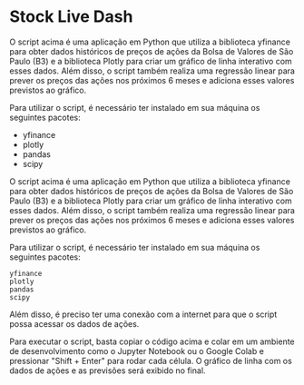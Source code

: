 # Stock Live Dash

O script acima é uma aplicação em Python que utiliza a biblioteca yfinance para obter dados históricos de preços de ações da Bolsa de Valores de São Paulo (B3) e a biblioteca Plotly para criar um gráfico de linha interativo com esses dados. Além disso, o script também realiza uma regressão linear para prever os preços das ações nos próximos 6 meses e adiciona esses valores previstos ao gráfico.

Para utilizar o script, é necessário ter instalado em sua máquina os seguintes pacotes:

- yfinance
- plotly
- pandas
- scipy

O script acima é uma aplicação em Python que utiliza a biblioteca yfinance para obter dados históricos de preços de ações da Bolsa de Valores de São Paulo (B3) e a biblioteca Plotly para criar um gráfico de linha interativo com esses dados. Além disso, o script também realiza uma regressão linear para prever os preços das ações nos próximos 6 meses e adiciona esses valores previstos ao gráfico.

Para utilizar o script, é necessário ter instalado em sua máquina os seguintes pacotes:

    yfinance
    plotly
    pandas
    scipy

Além disso, é preciso ter uma conexão com a internet para que o script possa acessar os dados de ações.

Para executar o script, basta copiar o código acima e colar em um ambiente de desenvolvimento como o Jupyter Notebook ou o Google Colab e pressionar "Shift + Enter" para rodar cada célula. O gráfico de linha com os dados de ações e as previsões será exibido no final.
